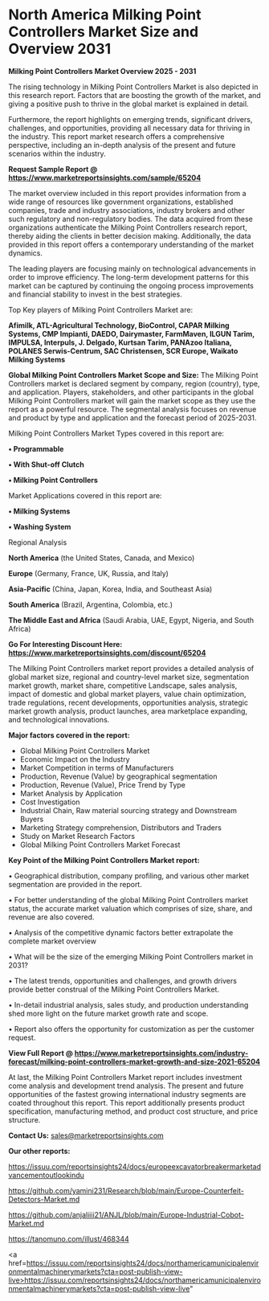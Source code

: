  # North America Milking Point Controllers Market Size and Overview 2031

<Strong> Milking Point Controllers Market Overview 2025 - 2031</strong>

The rising technology in Milking Point Controllers Market is also depicted in this research report. Factors that are boosting the growth of the market, and giving a positive push to thrive in the global market is explained in detail.

Furthermore, the report highlights on emerging trends, significant drivers, challenges, and opportunities, providing all necessary data for thriving in the industry. This report market research offers a comprehensive perspective, including an in-depth analysis of the present and future scenarios within the industry.

<strong>Request Sample Report @ <a href=https://www.marketreportsinsights.com/sample/65204>https://www.marketreportsinsights.com/sample/65204</a></strong>

The market overview included in this report provides information from a wide range of resources like government organizations, established companies, trade and industry associations, industry brokers and other such regulatory and non-regulatory bodies. The data acquired from these organizations authenticate the Milking Point Controllers research report, thereby aiding the clients in better decision making. Additionally, the data provided in this report offers a contemporary understanding of the market dynamics.

The leading players are focusing mainly on technological advancements in order to improve efficiency. The long-term development patterns for this market can be captured by continuing the ongoing process improvements and financial stability to invest in the best strategies.

Top Key players of Milking Point Controllers Market are:

<strong>Afimilk, ATL-Agricultural Technology, BioControl, CAPAR Milking Systems, CMP Impianti, DAEDO, Dairymaster, FarmMaven, ILGUN Tarim, IMPULSA, Interpuls, J. Delgado, Kurtsan Tarim, PANAzoo Italiana, POLANES Serwis-Centrum, SAC Christensen, SCR Europe, Waikato Milking Systems</strong>

<strong><b>Global Milking Point Controllers Market Scope and Size:</b></strong>
The Milking Point Controllers market is declared segment by company, region (country), type, and application. Players, stakeholders, and other participants in the global Milking Point Controllers market will gain the market scope as they use the report as a powerful resource. The segmental analysis focuses on revenue and product by type and application and the forecast period of 2025-2031.

Milking Point Controllers Market Types covered in this report are:

<strong>• Programmable

• With Shut-off Clutch

• Milking Point Controllers</strong>

Market Applications covered in this report are:

<strong>• Milking Systems

• Washing System</strong> 

Regional Analysis

<strong>North America</strong> (the United States, Canada, and Mexico)

<strong>Europe</strong> (Germany, France, UK, Russia, and Italy)

<strong>Asia-Pacific</strong> (China, Japan, Korea, India, and Southeast Asia)

<strong>South America</strong> (Brazil, Argentina, Colombia, etc.)

<strong>The Middle East and Africa</strong> (Saudi Arabia, UAE, Egypt, Nigeria, and South Africa)

<strong>Go For Interesting Discount Here: <a href=https://www.marketreportsinsights.com/discount/65204>https://www.marketreportsinsights.com/discount/65204</a></strong>

The Milking Point Controllers market report provides a detailed analysis of global market size, regional and country-level market size, segmentation market growth, market share, competitive Landscape, sales analysis, impact of domestic and global market players, value chain optimization, trade regulations, recent developments, opportunities analysis, strategic market growth analysis, product launches, area marketplace expanding, and technological innovations.

<strong><b>Major factors covered in the report:</b></strong>
<ul>
  <li>Global Milking Point Controllers Market </li>
  <li>Economic Impact on the Industry</li>
  <li>Market Competition in terms of Manufacturers</li>
  <li>Production, Revenue (Value) by geographical segmentation</li>
  <li>Production, Revenue (Value), Price Trend by Type</li>
  <li>Market Analysis by Application</li>
  <li>Cost Investigation</li>
  <li>Industrial Chain, Raw material sourcing strategy and Downstream Buyers</li>
  <li>Marketing Strategy comprehension, Distributors and Traders</li>
  <li>Study on Market Research Factors</li>
  <li>Global Milking Point Controllers Market Forecast</li>
</ul>

<strong><b>Key Point of the Milking Point Controllers Market report:</b></strong>

• Geographical distribution, company profiling, and various other market segmentation are provided in the report.

• For better understanding of the global Milking Point Controllers market status, the accurate market valuation which comprises of size, share, and revenue are also covered.

• Analysis of the competitive dynamic factors better extrapolate the complete market overview

• What will be the size of the emerging Milking Point Controllers market in 2031?

• The latest trends, opportunities and challenges, and growth drivers provide better construal of the Milking Point Controllers Market.

• In-detail industrial analysis, sales study, and production understanding shed more light on the future market growth rate and scope.

• Report also offers the opportunity for customization as per the customer request.

<strong><b>View Full Report @ <a href=https://www.marketreportsinsights.com/industry-forecast/milking-point-controllers-market-growth-and-size-2021-65204>https://www.marketreportsinsights.com/industry-forecast/milking-point-controllers-market-growth-and-size-2021-65204</a></b></strong>


At last, the Milking Point Controllers Market report includes investment come analysis and development trend analysis. The present and future opportunities of the fastest growing international industry segments are coated throughout this report. This report additionally presents product specification, manufacturing method, and product cost structure, and price structure.

<strong>Contact Us:</strong>
sales@marketreportsinsights.com

<strong>Our other reports:</strong>

<a href=https://issuu.com/reportsinsights24/docs/europeexcavatorbreakermarketadvancementoutlookindu>https://issuu.com/reportsinsights24/docs/europeexcavatorbreakermarketadvancementoutlookindu</a>

<a href=https://github.com/yamini231/Research/blob/main/Europe-Counterfeit-Detectors-Market.md>https://github.com/yamini231/Research/blob/main/Europe-Counterfeit-Detectors-Market.md</a>

<a href=https://github.com/anjaliiii21/ANJL/blob/main/Europe-Industrial-Cobot-Market.md>https://github.com/anjaliiii21/ANJL/blob/main/Europe-Industrial-Cobot-Market.md</a>

<a href=https://tanomuno.com/illust/468344>https://tanomuno.com/illust/468344</a>

<a href=https://issuu.com/reportsinsights24/docs/northamericamunicipalenvironmentalmachinerymarkets?cta=post-publish-view-live>https://issuu.com/reportsinsights24/docs/northamericamunicipalenvironmentalmachinerymarkets?cta=post-publish-view-live</a>"
